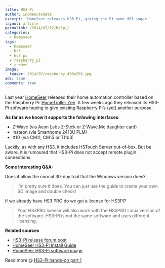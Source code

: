 ```yaml
---
title: HS3-Pi
author: iHomeAutomate
excerpt: 'HomeSeer releases HS3-Pi, giving the Pi some HS3 sugar.'
layout: article
permalink: /2014/07/12/hs3pi/
categories:
  - homeseer
tags:
  - homeseer
  - hs3
  - hs3-pi
  - raspberry_pi
  - z-wave
image:
  teaser: 2014/07/raspberry_400x250.jpg
ads: true
comments: true  
---
```

Last year [HomeSeer][1] released their home automation controller based on the Raspberry Pi: [HomeTroller Zee][2]. A few weeks ago they released its HS3-Pi software hoping to give existing Raspberry Pi&#8217;s (yet) another purpose.

**As far as we know it supports the following interfaces:**

  * Z-Wave (via Aeon Labs Z-Stick or Z-Wave.Me daughter card) 
  * Insteon (via Smarthome 2413U PLM) 
  * X10 (via CM11, CM15 or TI103) 

Luckily, as with any HS3, it includes HSTouch Server out-of-box. But be aware, it is rumoured that HS3-Pi does not accept remote plugin connections.

**Some interesting Q&A:**

  Does it allow the normal 30-day trial that the Windows version does?
    
> I&#8217;m pretty sure it does. You can just use the guide to create your own SD image and double check! 

If we already have HS3 PRO do we get a license for HS3PI?
 
> Your HS3PRO license will also work with the HS3PRO Linux version of the software. HS3-Pi is not the same software and uses different licensing. 

**Related sources**

  * [HS3-Pi release forum post][3] 
  * [HomeSeer HS3-Pi Install Guide][4] 
  * [HomeSeer HS3-Pi software image][5] 

Read more @ [HS3-Pi hands-on part 1][6]

 [1]: http://www.homeseer.com
 [2]: http://www.prweb.com/releases/HomeSeer/HomeTrollerZee/prweb10934922.htm
 [3]: http://board.homeseer.com/showthread.php?t=169252
 [4]: http://homeseer.com/guides/HomeSeer-HS3Pi-Guide.pdf
 [5]: ftp://ftp.homeseer.com/pub/HomeSeer-HS3Pi-Image.zip
 [6]: {{site.url}}/2014/07/13/hs3-pi-hands-on-part-1

